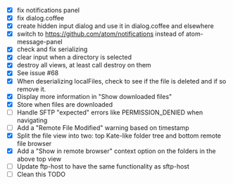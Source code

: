  - [x] fix notifications panel
 - [x] fix dialog.coffee
 - [x] create hidden input dialog and use it in dialog.coffee and elsewhere
 - [x] switch to https://github.com/atom/notifications instead of atom-message-panel
 - [x] check and fix serializing
 - [x] clear input when a directory is selected
 - [x] destroy all views, at least call destroy on them
 - [x] See issue #68
 - [x] When deserializing localFiles, check to see if the file is deleted and if so remove it.
 - [x] Display more information in "Show downloaded files"
 - [x] Store when files are downloaded
 - [ ] Handle SFTP "expected" errors like PERMISSION_DENIED when navigating
 - [ ] Add a "Remote File Modified" warning based on timestamp
 - [x] Split the file view into two: top Kate-like folder tree and bottom remote file browser
 - [x] Add a "Show in remote browser" context option on the folders in the above top view
 - [ ] Update ftp-host to have the same functionality as sftp-host
 - [ ] Clean this TODO
